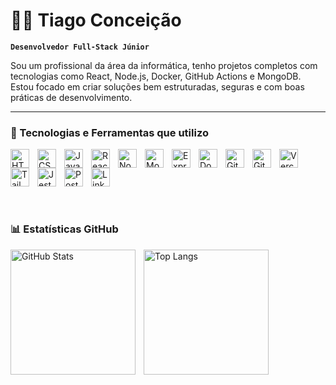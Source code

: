 
# 👨‍💻 Tiago Conceição

**`Desenvolvedor Full-Stack Júnior`**

Sou um profissional da área da informática, tenho projetos completos com tecnologias como React, Node.js, Docker, GitHub Actions e MongoDB.  
Estou focado em criar soluções bem estruturadas, seguras e com boas práticas de desenvolvimento.

---

### 🤖 Tecnologias e Ferramentas que utilizo

<img align="left" alt="HTML" title="HTML" width="30px" style="padding-right: 10px;" src="https://cdn.jsdelivr.net/gh/devicons/devicon/icons/html5/html5-original.svg"/>
<img align="left" alt="CSS" title="CSS" width="30px" style="padding-right: 10px;" src="https://cdn.jsdelivr.net/gh/devicons/devicon/icons/css3/css3-original.svg"/>
<img align="left" alt="JavaScript" title="JavaScript" width="30px" style="padding-right: 10px;" src="https://cdn.jsdelivr.net/gh/devicons/devicon/icons/javascript/javascript-original.svg"/>
<img align="left" alt="React" title="React" width="30px" style="padding-right: 10px;" src="https://cdn.jsdelivr.net/gh/devicons/devicon/icons/react/react-original.svg"/>
<img align="left" alt="Node.js" title="Node.js" width="30px" style="padding-right: 10px;" src="https://cdn.jsdelivr.net/gh/devicons/devicon/icons/nodejs/nodejs-original.svg"/>
<img align="left" alt="MongoDB" title="MongoDB" width="30px" style="padding-right: 10px;" src="https://cdn.jsdelivr.net/gh/devicons/devicon/icons/mongodb/mongodb-original.svg"/>
<img align="left" alt="Express" title="Express" width="30px" style="padding-right: 10px;" src="https://cdn.jsdelivr.net/gh/devicons/devicon/icons/express/express-original.svg"/>
<img align="left" alt="Docker" title="Docker" width="30px" style="padding-right: 10px;" src="https://cdn.jsdelivr.net/gh/devicons/devicon/icons/docker/docker-original.svg"/>
<img align="left" alt="Git" title="Git" width="30px" style="padding-right: 10px;" src="https://cdn.jsdelivr.net/gh/devicons/devicon/icons/git/git-original.svg"/>
<img align="left" alt="GitHub" title="GitHub" width="30px" style="padding-right: 10px;" src="https://cdn.jsdelivr.net/gh/devicons/devicon/icons/github/github-original.svg"/>
<img align="left" alt="Vercel" title="Vercel" width="30px" style="padding-right: 10px;" src="https://cdn.jsdelivr.net/gh/devicons/devicon/icons/vercel/vercel-original.svg"/>
<img align="left" alt="Tailwind CSS" title="Tailwind CSS" width="30px" style="padding-right: 10px;" src="https://cdn.jsdelivr.net/gh/devicons/devicon/icons/tailwindcss/tailwindcss-original.svg"/>
<img align="left" alt="Jest" title="Jest" width="30px" style="padding-right: 10px;" src="https://cdn.jsdelivr.net/gh/devicons/devicon/icons/jest/jest-plain.svg"/>
<img align="left" alt="Postman" title="Postman" width="30px" style="padding-right: 10px;" src="https://cdn.jsdelivr.net/gh/devicons/devicon/icons/postman/postman-original.svg"/>
<a href="https://www.linkedin.com/in/tiago-daniel01/" target="_blank">
  <img align="left" alt="LinkedIn" title="LinkedIn" width="30px" style="padding-right: 10px;" 
       src="https://cdn.jsdelivr.net/gh/devicons/devicon/icons/linkedin/linkedin-original.svg"/>
</a>
<br clear="left"/>

<br/>
<br/>


              


### 📊 Estatísticas GitHub

<p>
  <img align="left" alt="GitHub Stats" height="200" style="padding-right: 10px;" src="https://github-readme-stats.vercel.app/api?username=tiago0111&show_icons=true&theme=tokyonight&include_all_commits=true&locale=pt-br"/>
  <img align="left" alt="Top Langs" height="200" src="https://github-readme-stats.vercel.app/api/top-langs/?username=tiago0111&theme=tokyonight&layout=compact&custom_title=Tecnologias&langs_count=9"/>
</p>
